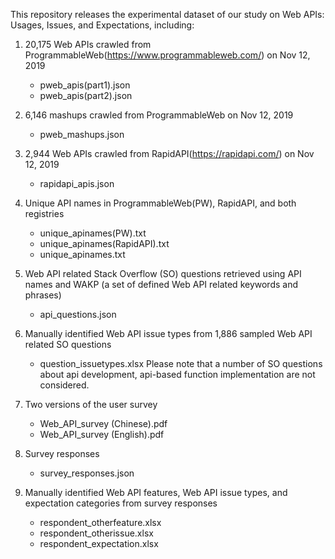 This repository releases the experimental dataset of our study on Web APIs: Usages, Issues, and Expectations, including:

1) 20,175 Web APIs crawled from ProgrammableWeb(https://www.programmableweb.com/) on Nov 12, 2019
	- pweb_apis(part1).json
	- pweb_apis(part2).json

2) 6,146 mashups crawled from ProgrammableWeb on Nov 12, 2019
	- pweb_mashups.json

3) 2,944 Web APIs crawled from RapidAPI(https://rapidapi.com/) on Nov 12, 2019
	- rapidapi_apis.json
	
4) Unique API names in ProgrammableWeb(PW), RapidAPI, and both registries
	- unique_apinames(PW).txt
	- unique_apinames(RapidAPI).txt
	- unique_apinames.txt

4) Web API related Stack Overflow (SO) questions retrieved using API names and WAKP (a set of defined Web API related keywords and phrases)
	- api_questions.json

5) Manually identified Web API issue types from 1,886 sampled Web API related SO questions
	- question_issuetypes.xlsx
   Please note that a number of SO questions about api development, api-based function implementation are not considered.
   
6) Two versions of the user survey
	- Web_API_survey (Chinese).pdf
	- Web_API_survey (English).pdf

7) Survey responses
	- survey_responses.json

8) Manually identified Web API features, Web API issue types, and expectation categories from survey responses
	- respondent_otherfeature.xlsx
	- respondent_otherissue.xlsx
	- respondent_expectation.xlsx
